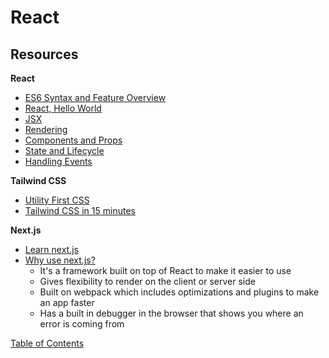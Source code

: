 # React

## Resources
**React**
- [ES6 Syntax and Feature Overview](https://www.taniarascia.com/es6-syntax-and-feature-overview/)
- [React, Hello World](https://reactjs.org/docs/hello-world.html)
- [JSX](https://reactjs.org/docs/introducing-jsx.html)
- [Rendering](https://reactjs.org/docs/rendering-elements.html)
- [Components and Props](https://reactjs.org/docs/components-and-props.html)
- [State and Lifecycle](https://reactjs.org/docs/state-and-lifecycle.html)
- [Handling Events](https://reactjs.org/docs/handling-events.html)

**Tailwind CSS**
- [Utility First CSS](https://tailwindcss.com/docs/utility-first)
- [Tailwind CSS in 15 minutes](https://www.youtube.com/watch?v=6zIuAyLZPH0)

**Next.js**
- [Learn next.js](https://nextjs.org/learn/basics/create-nextjs-app)
- [Why use next.js?](https://www.youtube.com/watch?v=rtgbaKBhdkk)
  - It's a framework built on top of React to make it easier to use
  - Gives flexibility to render on the client or server side
  - Built on webpack which includes optimizations and plugins to make an app faster
  - Has a built in debugger in the browser that shows you where an error is coming from

[Table of Contents](../README.md)
